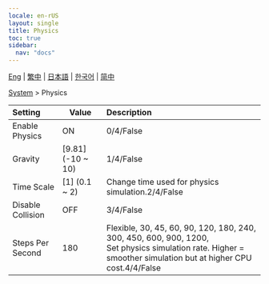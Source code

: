 ```yaml
---
locale: en-rUS
layout: single
title: Physics
toc: true
sidebar:
  nav: "docs"
---
```

[Eng](/dancexr/menu/2025.4/system/physics) | [繁中](/tw/dancexr/menu/2025.4/system/physics) | [日本語](/jp/dancexr/menu/2025.4/system/physics) | [한국어](/kr/dancexr/menu/2025.4/system/physics) | [简中](/zh/dancexr/menu/2025.4/system/physics)

[System](../menu#System) > Physics



| Setting | Value | Description |
| :--- | --- | :--- |
| Enable Physics | ON | 0/4/False
| Gravity | [9.81] (-10 ~ 10) | 1/4/False
| Time Scale | [1] (0.1 ~ 2) | Change time used for physics simulation.2/4/False
| Disable Collision | OFF | 3/4/False
| Steps Per Second | 180 | Flexible, 30, 45, 60, 90, 120, 180, 240, 300, 450, 600, 900, 1200, <br/>Set physics simulation rate. Higher = smoother simulation but at higher CPU cost.4/4/False
